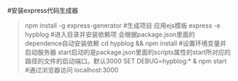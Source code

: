#安装express代码生成器
>npm install -g express-generator
#生成项目  应用ejs模板
>express -e hypblog
#进入目录并安装依赖项  会根据package.json里面的dependence自动安装依赖
>cd hypblog && npm install
#设置环境变量并启动服务器  start启动的是package.json里面的scripts属性的start所对应的路径的文件的启动端口。默认3000
>SET DEBUG=hypblog:* & npm start
#通过浏览器访问
localhost:3000